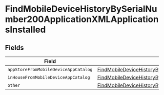 # FindMobileDeviceHistoryBySerialNumber200ApplicationXMLApplicationsInstalled


## Fields

| Field                                                                                                                                                                                                                                                     | Type                                                                                                                                                                                                                                                      | Required                                                                                                                                                                                                                                                  | Description                                                                                                                                                                                                                                               |
| --------------------------------------------------------------------------------------------------------------------------------------------------------------------------------------------------------------------------------------------------------- | --------------------------------------------------------------------------------------------------------------------------------------------------------------------------------------------------------------------------------------------------------- | --------------------------------------------------------------------------------------------------------------------------------------------------------------------------------------------------------------------------------------------------------- | --------------------------------------------------------------------------------------------------------------------------------------------------------------------------------------------------------------------------------------------------------- |
| `appStoreFromMobileDeviceAppCatalog`                                                                                                                                                                                                                      | [FindMobileDeviceHistoryBySerialNumber200ApplicationXMLApplicationsInstalledAppStoreFromMobileDeviceAppCatalog](../../models/operations/findmobiledevicehistorybyserialnumber200applicationxmlapplicationsinstalledappstorefrommobiledeviceappcatalog.md) | :heavy_minus_sign:                                                                                                                                                                                                                                        | N/A                                                                                                                                                                                                                                                       |
| `inHouseFromMobileDeviceAppCatalog`                                                                                                                                                                                                                       | [FindMobileDeviceHistoryBySerialNumber200ApplicationXMLApplicationsInstalledInHouseFromMobileDeviceAppCatalog](../../models/operations/findmobiledevicehistorybyserialnumber200applicationxmlapplicationsinstalledinhousefrommobiledeviceappcatalog.md)   | :heavy_minus_sign:                                                                                                                                                                                                                                        | N/A                                                                                                                                                                                                                                                       |
| `other`                                                                                                                                                                                                                                                   | [FindMobileDeviceHistoryBySerialNumber200ApplicationXMLApplicationsInstalledOther](../../models/operations/findmobiledevicehistorybyserialnumber200applicationxmlapplicationsinstalledother.md)                                                           | :heavy_minus_sign:                                                                                                                                                                                                                                        | N/A                                                                                                                                                                                                                                                       |